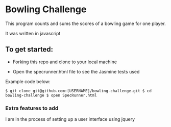 
Bowling Challenge
=================

This program counts and sums the scores of a bowling game for one player.

It was written in javascript


To get started:
-----

* Forking this repo and clone to your local machine

* Open the specrunner.html file to see the Jasmine tests used

Example code below:

`$ git clone git@github.com:[USERNAME]/bowling-challenge.git
$ cd bowling-challenge
$ open SpecRunner.html`


### Extra features to add

I am in the process of setting up a user interface using jquery

